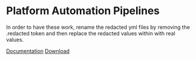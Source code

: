 # Platform Automation Pipelines

In order to have these work, rename the redacted yml files by removing the .redacted token and then replace the redacted values within with real values.

[Documentation](http://docs.pivotal.io/pcf-automation/v1.0/)
[Download](https://network.pivotal.io/products/platform-automation)
